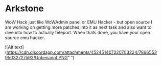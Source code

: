 # Arkstone
 WoW Hack just like WoWAdmin panel or EMU Hacker - but open source 
 I am working on getting more patches into it as next task and also want to dive into how to actually teleport.
 When thats done, you have your open source emu hacker.
 
![Alt text](https://cdn.discordapp.com/attachments/452451407220703234/786655395032727592/Unbenannt.PNG" ")
